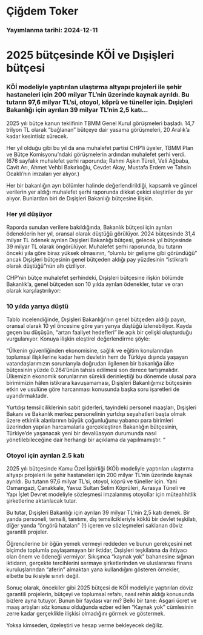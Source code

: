 # Çiğdem Toker

### Yayımlanma tarihi: 2024-12-11

# 2025 bütçesinde KÖİ ve Dışişleri bütçesi


### KÖİ modeliyle yaptırılan ulaştırma altyapı projeleri ile şehir hastaneleri için 200 milyar TL’nin üzerinde kaynak ayrıldı. Bu tutarın 97,6 milyar TL’si, otoyol, köprü ve tüneller için. Dışişleri Bakanlığı için ayrılan 39 milyar TL’nin 2,5 katı...

2025 yılı bütçe kanun teklifinin TBMM Genel Kurul görüşmeleri başladı. 14,7 trilyon TL olarak “bağlanan” bütçeye dair yasama görüşmeleri, 20 Aralık’a kadar kesintisiz sürecek.

Her yıl olduğu gibi bu yıl da ana muhalefet partisi CHP’li üyeler, TBMM Plan ve Bütçe Komisyonu’ndaki görüşmelerin ardından muhalefet şerhi verdi. (676 sayfalık muhalefet şerhi raporunda; Rahmi Aşkın Türeli, Veli Ağbaba, Cavit Arı, Ahmet Vehbi Bakırlıoğlu, Cevdet Akay, Mustafa Erdem ve Tahsin Ocaklı’nın imzaları yer alıyor.)

Her bir bakanlığın ayrı bölümler halinde değerlendirildiği, kapsamlı ve güncel verilerin yer aldığı muhalefet şerhi raporunda dikkat çekici eleştiriler de yer alıyor. Bunlardan biri de Dışişleri Bakanlığı bütçesine ilişkin.


### Her yıl düşüyor

Raporda sunulan verilere bakıldığında, Bakanlık bütçesi için ayrılan ödeneklerin her yıl, oransal olarak düştüğü görülüyor. 2024 bütçesinde 31,4 milyar TL ödenek ayrılan Dışişleri Bakanlığı bütçesi, gelecek yıl bütçesinde 39 milyar TL olarak öngörülüyor. Muhalefet şerhi raporunda, bu tutarın önceki yıla göre biraz yüksek olmasının, “olumlu bir gelişme gibi göründüğü” ancak Dışişleri bütçesinin genel bütçeden aldığı pay yüzdesinin “istikrarlı olarak düştüğü”nün altı çiziliyor.

CHP’nin bütçe muhalefet şerhindeki, Dışişleri bütçesine ilişkin bölümde Bakanlık’a, genel bütçeden son 10 yılda ayrılan ödenekler, tutar ve oran olarak karşılaştırılıyor:


### 10 yılda yarıya düştü

Tablo incelendiğinde, Dışişleri Bakanlığı’nın genel bütçeden aldığı payın, oransal olarak 10 yıl öncesine göre yarı yarıya düştüğü izlenebiliyor. Kayda geçen bu düşüşün, “artan faaliyet hedefleri” ile açık bir çelişki oluşturduğu vurgulanıyor. Konuya ilişkin eleştirel değerlendirme şöyle:

“Ülkenin güvenliğinden ekonomisine, sağlık ve eğitim konularından toplumsal ilişkilerine kadar hem devletin hem de Türkiye dışında yaşayan vatandaşlarımızın sorunlarıyla doğrudan ilgilenen bir bakanlığa ülke bütçesinin yüzde 0.264’ünün tahsis edilmesi son derece tartışmalıdır. Ülkemizin ekonomik sorunlarının sürekli derinleştiği bu dönemde ulusal para birimimizin hâlen istikrara kavuşamaması, Dışişleri Bakanlığımız bütçesinin etkin ve usulüne göre harcanması konusunda başka soru işaretleri de uyandırmaktadır.

Yurtdışı temsilciliklerinin sabit giderleri, tayindeki personel maaşları, Dışişleri Bakanı ve Bakanlık merkez personelinin yurtdışı seyahatleri başta olmak üzere etkinlik alanlarının büyük çoğunluğunu yabancı para birimleri üzerinden yapılan harcamalarla gerçekleştiren Bakanlığın bütçesinin, Türkiye’de yaşanacak yeni bir devalüasyon durumunda nasıl yönetilebileceğine dair herhangi bir açıklama da yapılmamıştır. “


### Otoyol için ayrılan 2.5 katı

2025 yılı bütçesinde Kamu Özel İşbirliği (KÖİ) modeliyle yaptırılan ulaştırma altyapı projeleri ile şehir hastaneleri için 200 milyar TL’nin üzerinde kaynak ayrıldı. Bu tutarın 97,6 milyar TL’si, otoyol, köprü ve tüneller için. Yani Osmangazi, Çanakkale, Yavuz Sultan Selim Köprüleri, Avrasya Tüneli ve Yapı İşlet Devret modeliyle sözleşmesi imzalanmış otoyollar için müteahhitlik şirketlerine aktarılacak tutar.

Bu tutar, Dışişleri Bakanlığı için ayrılan 39 milyar TL’nin 2,5 katı demek. Bir yanda personeli, temsili, tanıtımı, dış temsilcikleriyle köklü bir devlet teşkilatı, diğer yanda “öngörü hataları” (!) içeren ve sözleşmeleri saklanan döviz garantili projeler.

Öğrencilerine bir öğün yemek vermeyi reddeden ve bunun gerekçesini net biçimde toplumla paylaşamayan bir iktidar, Dışişleri teşkilatına da ihtiyacı olan önem ve ödeneği vermiyor. Sıkışınca “kaynak yok” bahanesine sığınan iktidarın, gerçekte tercihlerini sermaye şirketlerinden ve uluslararası finans kuruluşlarından “aferin” almaktan yana kullandığını gösteren örnekler, elbette bu ikisiyle sınırlı değil.

Sonuç olarak, öncekiler gibi 2025 bütçesi de KÖİ modeliyle yaptırılan döviz garantili projelerin, bütçeyi ve toplumsal refahı, nasıl rehin aldığı konusunda bizlere ayna tutuyor. Bunun bir faydası var mı? Belki bir tane: Asgari ücret ve maaş artışları söz konusu olduğunda ezber edilen “Kaynak yok” cümlesinin zerre kadar gerçeklikle ilişkisi olmadığını görmek ve göstermek.

Yoksa kimseden, özeleştiri ve hesap verme bekleyecek değiliz.


